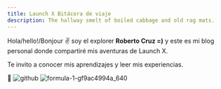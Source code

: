 ```yaml
---
title: Launch X Bitácora de viaje
description: The hallway smelt of boiled cabbage and old rag mats.
---
```


Hola/hello!/Bonjour ✌️  soy el explorer **Roberto Cruz =)** y este es mi blog personal donde compartiré mis aventuras de Launch X.

Te invito a conocer mis aprendizajes y leer mis experiencias.

🚀
![github](https://user-images.githubusercontent.com/99226386/163620563-3fc04568-a062-4a09-b8be-77ff55ee5448.png)
![formula-1-gf9ac4994a_640](https://user-images.githubusercontent.com/99226386/163621687-a268633e-4ef9-4ea4-b042-5eea13b0f6dd.png)
